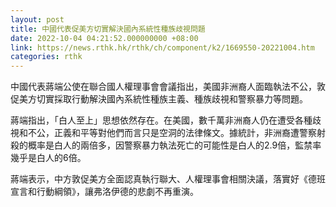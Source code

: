 ```yaml
---
layout: post
title: 中國代表促美方切實解決國內系統性種族歧視問題
date: 2022-10-04 04:21:52.000000000 +08:00
link: https://news.rthk.hk/rthk/ch/component/k2/1669550-20221004.htm
categories: rthk
---
```


中國代表蔣端公使在聯合國人權理事會會議指出，美國非洲裔人面臨執法不公，敦促美方切實採取行動解決國內系統性種族主義、種族歧視和警察暴力等問題。

蔣端指出，「白人至上」思想依然存在。在美國，數千萬非洲裔人仍在遭受各種歧視和不公，正義和平等對他們而言只是空洞的法律條文。據統計，非洲裔遭警察射殺的概率是白人的兩倍多，因警察暴力執法死亡的可能性是白人的2.9倍，監禁率幾乎是白人的6倍。

蔣端表示，中方敦促美方全面認真執行聯大、人權理事會相關決議，落實好《德班宣言和行動綱領》，讓弗洛伊德的悲劇不再重演。
